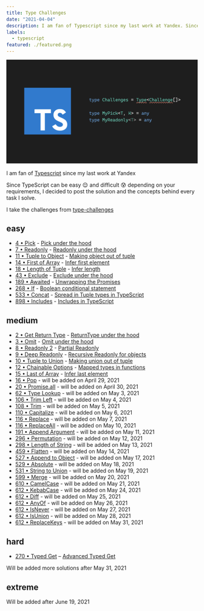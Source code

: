 ```yaml
---
title: Type Challenges
date: "2021-04-04"
description: I am fan of Typescript since my last work at Yandex. Since TypeScript can be easy 😌 and difficult 😰 depending on your requirements, I decided to post the solution and the concepts behind every task I solve.
labels:
  - typescript
featured: ./featured.png
---
```


![Type Challenges](./featured.png)

I am fan of [Typescript](https://www.typescriptlang.org/) since my last work at Yandex

Since TypeScript can be easy 😌 and difficult 😰 depending on your requirements, I decided to post the solution and the concepts behind every task I solve.

I take the challenges from [type-challenges](https://github.com/type-challenges/type-challenges)

## easy

- [4 • Pick](https://github.com/type-challenges/type-challenges/blob/master/questions/4-easy-pick/README.md) - [Pick under the hood](/2021-04-05-pick-under-the-hood/)
- [7 • Readonly](https://github.com/type-challenges/type-challenges/blob/master/questions/7-easy-readonly/README.md) - [Readonly under the hood](/2021-04-06-readonly-under-the-hood/)
- [11 • Tuple to Object](https://github.com/type-challenges/type-challenges/blob/master/questions/11-easy-tuple-to-object/README.md) - [Making object out of tuple](/2021-04-07-making-object-out-of-tuple/)
- [14 • First of Array](https://github.com/type-challenges/type-challenges/blob/master/questions/14-easy-first/README.md) - [Infer first element](/2021-04-08-infer-first-element/)
- [18 • Length of Tuple](https://github.com/type-challenges/type-challenges/blob/master/questions/18-easy-tuple-length/README.md) - [Infer length](/2021-04-09-infer-length)
- [43 • Exclude](https://github.com/type-challenges/type-challenges/blob/master/questions/43-easy-exclude/README.md) - [Exclude under the hood](/2021-04-12-exclude-under-the-hood)
- [189 • Awaited](https://github.com/type-challenges/type-challenges/blob/master/questions/189-easy-awaited/README.md) - [Unwrapping the Promises](/2021-04-13-unwrapping-promises/)
- [268 • If](https://github.com/type-challenges/type-challenges/blob/master/questions/268-easy-if/README.md) - [Boolean conditional statement](/2021-04-14-boolean-condition/)
- [533 • Concat](https://github.com/type-challenges/type-challenges/blob/master/questions/533-easy-concat/README.md) - [Spread in Tuple types in TypeScript](/2021-04-15-spread-in-tuple-types-in-typescript/)
- [898 • Includes](https://github.com/type-challenges/type-challenges/blob/master/questions/898-easy-includes/README.md) - [Includes in TypeScript](/2021-04-16-includes-in-typescript/)

## medium

- [2 • Get Return Type](https://github.com/type-challenges/type-challenges/blob/master/questions/2-medium-return-type/README.md) - [ReturnType under the hood](/2021-04-19-return-type-under-the-hood/)
- [3 • Omit](https://github.com/type-challenges/type-challenges/blob/master/questions/3-medium-omit/README.md) - [Omit under the hood](/2021-04-21-omit-under-the-hood/)
- [8 • Readonly 2](https://github.com/type-challenges/type-challenges/blob/master/questions/8-medium-readonly-2/README.md) - [Partial Readonly](/2021-04-23-partial-readonly/)
- [9 • Deep Readonly](https://github.com/type-challenges/type-challenges/blob/master/questions/9-medium-deep-readonly/README.md) - [Recursive Readonly for objects](/2021-04-25-recursive-readonly-for-objects/)
- [10 • Tuple to Union](https://github.com/type-challenges/type-challenges/blob/master/questions/10-medium-tuple-to-union/README.md) - [Making union out of tuple](/2021-04-27-making-union-out-of-tuple/)
- [12 • Chainable Options](https://github.com/type-challenges/type-challenges/blob/master/questions/12-medium-chainable-options/README.md) - [Mapped types in functions](/2021-04-28-mapped-types-in-functions/)
- [15 • Last of Array](https://github.com/type-challenges/type-challenges/blob/master/questions/15-medium-last/README.md) - [Infer last element](/2021-04-29-infer-last-element/)
- [16 • Pop](https://github.com/type-challenges/type-challenges/blob/master/questions/16-medium-pop/README.md) - will be added on April 29, 2021
- [20 • Promise.all](https://github.com/type-challenges/type-challenges/blob/master/questions/20-medium-promise-all/README.md) - will be added on April 30, 2021
- [62 • Type Lookup](https://github.com/type-challenges/type-challenges/blob/master/questions/62-medium-type-lookup/README.md) - will be added on May 3, 2021
- [106 • Trim Left](https://github.com/type-challenges/type-challenges/blob/master/questions/106-medium-trimleft/README.md) - will be added on May 4, 2021
- [108 • Trim](https://github.com/type-challenges/type-challenges/blob/master/questions/108-medium-trim/README.md) - will be added on May 5, 2021
- [110 • Capitalize](https://github.com/type-challenges/type-challenges/blob/master/questions/110-medium-capitalize/README.md) - will be added on May 6, 2021
- [116 • Replace](https://github.com/type-challenges/type-challenges/blob/master/questions/116-medium-replace/README.md) - will be added on May 7, 2021
- [116 • ReplaceAll](https://github.com/type-challenges/type-challenges/blob/master/questions/119-medium-replaceall/README.md) - will be added on May 10, 2021
- [191 • Append Argument](https://github.com/type-challenges/type-challenges/blob/master/questions/191-medium-append-argument/README.md) - will be added on May 11, 2021
- [296 • Permutation](https://github.com/type-challenges/type-challenges/blob/master/questions/296-medium-permutation/README.md) - will be added on May 12, 2021
- [298 • Length of String](https://github.com/type-challenges/type-challenges/blob/master/questions/298-medium-length-of-string/README.md) - will be added on May 13, 2021
- [459 • Flatten](https://github.com/type-challenges/type-challenges/blob/master/questions/459-medium-flatten/README.md) - will be added on May 14, 2021
- [527 • Append to Object](https://github.com/type-challenges/type-challenges/blob/master/questions/527-medium-append-to-object/README.md) - will be added on May 17, 2021
- [529 • Absolute](https://github.com/type-challenges/type-challenges/blob/master/questions/529-medium-absolute/README.md) - will be added on May 18, 2021
- [531 • String to Union](https://github.com/type-challenges/type-challenges/blob/master/questions/531-medium-string-to-union/README.md) - will be added on May 19, 2021
- [599 • Merge](https://github.com/type-challenges/type-challenges/blob/master/questions/599-medium-merge/README.md) - will be added on May 20, 2021
- [610 • CamelCase](https://github.com/type-challenges/type-challenges/blob/master/questions/610-medium-camelcase/README.md) - will be added on May 21, 2021
- [612 • KebabCase](https://github.com/type-challenges/type-challenges/blob/master/questions/612-medium-kebabcase/README.md) - will be added on May 24, 2021
- [612 • Diff](https://github.com/type-challenges/type-challenges/blob/master/questions/645-medium-diff/README.md) - will be added on May 25, 2021
- [612 • AnyOf](https://github.com/type-challenges/type-challenges/blob/master/questions/949-medium-anyof/README.md) - will be added on May 26, 2021
- [612 • IsNever](https://github.com/type-challenges/type-challenges/blob/master/questions/1042-medium-isnever/README.md) - will be added on May 27, 2021
- [612 • IsUnion](https://github.com/type-challenges/type-challenges/blob/master/questions/1097-medium-isunion/README.md) - will be added on May 28, 2021
- [612 • ReplaceKeys](https://github.com/type-challenges/type-challenges/blob/master/questions/1130-medium-replacekeys/README.md) - will be added on May 31, 2021

## hard

- [270 • Typed Get](https://github.com/type-challenges/type-challenges/blob/master/questions/270-hard-typed-get/README.md) – [Advanced Typed Get](/2021-03-26-typed-get/)

Will be added more solutions after May 31, 2021

## extreme

Will be added after June 19, 2021
